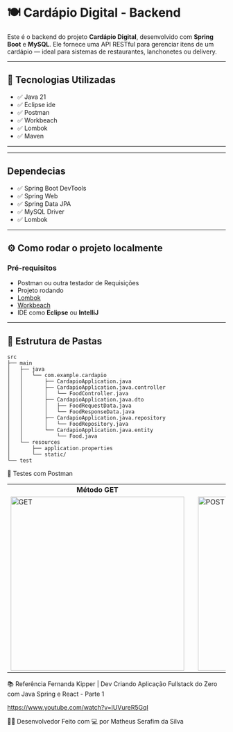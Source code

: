 # 🍽️ Cardápio Digital - Backend

Este é o backend do projeto **Cardápio Digital**, desenvolvido com **Spring Boot** e **MySQL**. Ele fornece uma API RESTful para gerenciar itens de um cardápio — ideal para sistemas de restaurantes, lanchonetes ou delivery.

---

## 🚀 Tecnologias Utilizadas

- ✅ Java 21
- ✅ Eclipse ide
- ✅ Postman
- ✅ Workbeach
- ✅ Lombok  
- ✅ Maven  

---

---

##  Dependecias

- ✅ Spring Boot DevTools
- ✅ Spring Web  
- ✅ Spring Data JPA  
- ✅ MySQL Driver  
- ✅ Lombok  

---

## ⚙️ Como rodar o projeto localmente
### Pré-requisitos

- Postman ou outra testador de Requisições
- Projeto rodando
- [Lombok](https://projectlombok.org/download)
- [Workbeach](https://dev.mysql.com/downloads/workbench/)
- IDE como **Eclipse** ou **IntelliJ**

---

## 📁 Estrutura de Pastas 

```plaintext
src
├── main
│   ├── java
│   │   └── com.example.cardapio
│   │       ├── CardapioApplication.java
│   │       ├── CardapioApplication.java.controller
│   │       │   └── FoodController.java
│   │       ├── CardapioApplication.java.dto
│   │       │   ├── FoodRequestData.java
│   │       │   └── FoodResponseData.java
│   │       ├── CardapioApplication.java.repository
│   │       │   └── FoodRepository.java
│   │       └── CardapioApplication.java.entity
│   │           └── Food.java
│   └── resources
│       ├── application.properties
│       └── static/
└── test

```
🧪 Testes com Postman
<div align="center"> <table> <tr> <td align="center"><strong>Método GET</strong></td> <td style="width: 20px;"></td> <!-- Espaço entre as colunas --> <td align="center"><strong>Método POST</strong></td> </tr> <tr> <td><img src="https://github.com/user-attachments/assets/249cc95c-8302-471f-b5b2-3ee4bdd0fcb5" alt="GET" width="400"/></td> <td></td> <td><img src="https://github.com/user-attachments/assets/316d3c3c-065c-4be4-849c-076b8fb7a1e7" alt="POST" width="400"/></td> </tr> </table> </div>


📚 Referência
Fernanda Kipper | Dev
Criando Aplicação Fullstack do Zero com Java Spring e React - Parte 1

https://www.youtube.com/watch?v=lUVureR5GqI

👨‍💻 Desenvolvedor
Feito com 💻 por Matheus Serafim da Silva
 

